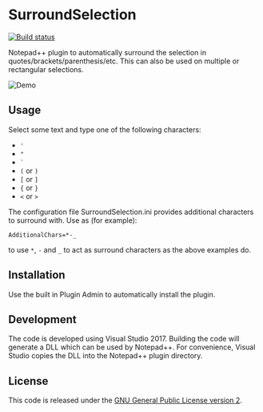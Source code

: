 # SurroundSelection

[![Build status](https://ci.appveyor.com/api/projects/status/y3rxu3o00clgxm7f?svg=true)](https://ci.appveyor.com/project/dail8859/surroundselection)

Notepad++ plugin to automatically surround the selection in quotes/brackets/parenthesis/etc. This can also be used on multiple or rectangular selections.

![Demo](/img/Demo.gif)

## Usage
Select some text and type one of the following characters:
- `'`
- `"`
- `` ` ``
- `(` or `)`
- `[` or `]`
- `{` or `}`
- `<` or `>`

The configuration file SurroundSelection.ini provides additional characters to surround with. Use as (for example):

    AdditionalChars=*-_

to use `*`, `-` and `_` to act as surround characters as the above examples do.

## Installation

Use the built in Plugin Admin to automatically install the plugin.

## Development
The code is developed using Visual Studio 2017. Building the code will generate a DLL which can be used by Notepad++. For convenience, Visual Studio copies the DLL into the Notepad++ plugin directory.

## License
This code is released under the [GNU General Public License version 2](http://www.gnu.org/licenses/gpl-2.0.txt).
